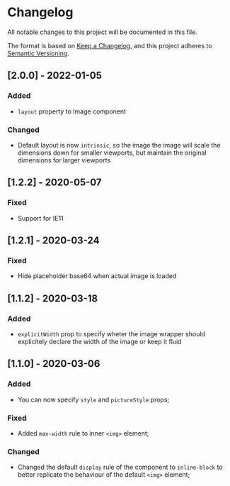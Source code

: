 # Changelog

All notable changes to this project will be documented in this file.

The format is based on [Keep a Changelog](https://keepachangelog.com/en/1.0.0/),
and this project adheres to [Semantic Versioning](https://semver.org/spec/v2.0.0.html).

## [2.0.0] - 2022-01-05

### Added

- `layout` property to Image component
### Changed

- Default layout is now `intrinsic`, so the image the image will scale the dimensions down for smaller viewports, but maintain the original dimensions for larger viewports

## [1.2.2] - 2020-05-07

### Fixed

- Support for IE11

## [1.2.1] - 2020-03-24

### Fixed

- Hide placeholder base64 when actual image is loaded

## [1.1.2] - 2020-03-18

### Added

- `explicitWidth` prop to specify wheter the image wrapper should explicitely declare the width of the image or keep it fluid

## [1.1.0] - 2020-03-06

### Added

- You can now specify `style` and `pictureStyle` props;

### Fixed

- Added `max-width` rule to inner `<img>` element;

### Changed

- Changed the default `display` rule of the component to `inline-block` to better replicate the behaviour of the default `<img>` element;
